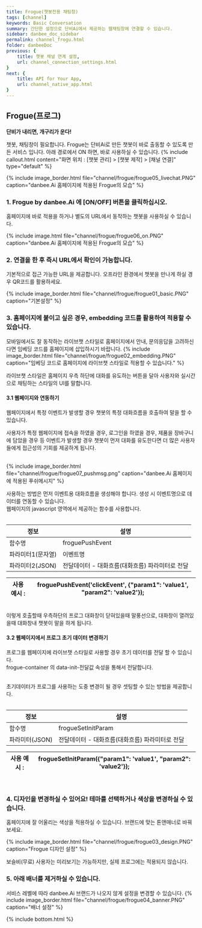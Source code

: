 ```yaml
---
title: Frogue(챗봇전용 채팅창) 
tags: [channel]
keywords: Basic Conversation
summary: 간단한 설정으로 단비Ai에서 제공하는 웹채팅창에 연결할 수 있습니다.
sidebar: danbee_doc_sidebar
permalink: channel_frogu.html
folder: danbeeDoc
previous: {
    title: 챗봇 채널 연계 설정,
    url: channel_connection_settings.html
}
next: {
    title: API for Your App,
    url: channel_native_app.html
}
---
```



## Frogue(프로그)


<strong>단비가 내리면, 개구리가 운다!</strong>

챗봇, 채팅창이 필요합니다. Frogue는 단비Ai로 만든 챗봇이 바로 출동할 수 있도록 만든 서비스 입니다.
아래 경로에서 ON 하면, 바로 사용하실 수 있습니다.
{% include callout.html content="화면 위치 : [챗봇 관리] > [챗봇 제작] > [채널 연결]" type="default" %}

{% include image_border.html file="channel/frogue/frogue05_livechat.PNG"  caption="danbee.Ai 홈페이지에 적용된 Frogue의 모습" %}


### 1. Frogue by danbee.Ai 에 [ON/OFF] 버튼을 클릭하십시오.

홈페이지에 바로 적용을 하거나 별도의 URL에서 동작하는 챗봇을 사용하실 수 있습니다.

{% include image.html file="channel/frogue/frogue06_on.PNG"  caption="danbee.Ai 홈페이지에 적용된 Frogue의 모습" %}

### 2. 연결을 한 후 즉시 URL에서 확인이 가능합니다.
기본적으로 접근 가능한 URL을 제공합니다. 오프라인 환경에서 챗봇을 만나게 하실 경우 QR코드를 활용하세요.

{% include image_border.html file="channel/frogue/frogue01_basic.PNG"  caption="기본설정" %}


### 3. 홈페이지에 붙이고 싶은 경우, embedding 코드를 활용하여 적용할 수 있습니다.

모바일에서도 잘 동작하는 라이브챗 스타일로 홈페이지에서 안내, 문의응답을 고려하신다면 임베딩 코드를 홈페이지에 삽입하시기 바랍니다.
{% include image_border.html file="channel/frogue/frogue02_embedding.PNG"  caption="임베딩 코드로 홈페이지에 라이브챗 스타일로 적용할 수 있습니다." %}

라이브챗 스타일은 홈페이지 우측 하단에 대화를 유도하는 버튼을 달아 사용자와 실시간으로 채팅하는 스타일의 UI를 말합니다.


#### 3.1 웹페이지와 연동하기

<div class="indented">

웹페이지에서 특정 이벤트가 발생할 경우 챗봇의 특정 대화흐름을 호출하여 말을 할 수 있습니다. <br />

사용자가 특정 웹페이지에 접속을 하였을 경우, 로그인을 하였을 경우, 제품을 장바구니에 담았을 경우 등 이벤트가 발생할 경우
챗봇이 먼저 대화를 유도한다면 더 많은 사용자들에게 접근성의 기회를 제공하게 됩니다.<br /><br />

{% include image_border.html file="channel/frogue/frogue07_pushmsg.png" caption="danbee.Ai 홈페이지에 적용된 푸쉬메시지" %}

사용하는 방법은 먼저 이벤트용 대화흐름을 생성해야 합니다. 생성 시 이벤트명으로 데이터를 연동할 수 있습니다.<br />
웹페이지의 javascript 영역에서 제공하는 함수를 사용합니다.<br /><br />

<table class="table table-striped">
  <thead>
    <tr>
      <th>정보</th>
      <th>설명</th>
    </tr>
  </thead>
  <tbody>
    <tr>
      <td>함수명</td>
      <td>froguePushEvent</td>
    </tr>
    <tr>
      <td>파라미터1(문자열)</td>
      <td>이벤트명</td>
    </tr>
    <tr>
      <td>파라미터2(JSON)</td>
      <td>전달데이터 - 대화흐름(대화흐름) 파라미터로 전달</td>
    </tr>
  </tbody>
</table>
<table class="table table-striped">
  <thead>
    <tr>
      <th>사용 예시 : </th>
      <th>froguePushEvent('clickEvent', {"param1": 'value1', "param2": 'value2'});</th>
    </tr>
  </thead>
</table>
<br />
이렇게 호출할때 우측하단의 프로그 대화창이 닫혀있을때 말풍선으로, 대화창이 열려있을때 대화창내 챗봇이 말을 하게 됩니다.<br /> 
</div>

#### 3.2 웹페이지에서 프로그 초기 데이터 변경하기

<div class="indented">

프로그를 웹페이지에 라이브챗 스타일로 사용할 경우 초기 데이터를 전달 할 수 있습니다. <br />
frogue-container 의 data-init-전달값 속성을 통해서 전달합니다. <br /><br />

초기데이터가 프로그를 사용하는 도중 변경이 될 경우 셋팅할 수 있는 방법을 제공합니다.<br /><br />

<table class="table table-striped">
  <thead>
    <tr>
      <th>정보</th>
      <th>설명</th>
    </tr>
  </thead>
  <tbody>
    <tr>
      <td>함수명</td>
      <td>frogueSetInitParam </td>
    </tr>
    <tr>
      <td>파라미터(JSON)</td>
      <td>전달데이터 - 대화흐름(대화흐름) 파라미터로 전달</td>
    </tr>
  </tbody>
</table>
<table class="table table-striped">
  <thead>
    <tr>
      <th>사용 예시 : </th>
      <th>frogueSetInitParam({"param1": 'value1', "param2": 'value2'});</th>
    </tr>
  </thead>
</table>
<br />

</div>

### 4. 디자인을 변경하실 수 있어요! 테마를 선택하거나 색상을 변경하실 수 있습니다.

홈페이지에 잘 어울리는 색상을 적용하실 수 있습니다.
브랜드에 맞는 톤앤매너로 바꿔보세요.

{% include image_border.html file="channel/frogue/frogue03_design.PNG"  caption="Frogue 디자인 설정" %}

보슬비(무료) 사용자는 미리보기는 가능하지만, 실제 프로그에는 적용되지 않습니다. 


### 5. 아래 배너를 제거하실 수 있습니다. 

서비스 레벨에 따라 danbee.Ai 브랜드가 나오지 않게 설정을 변경할 수 있습니다.
{% include image_border.html file="channel/frogue/frogue04_banner.PNG"  caption="배너 설정" %}


{% include bottom.html %}
